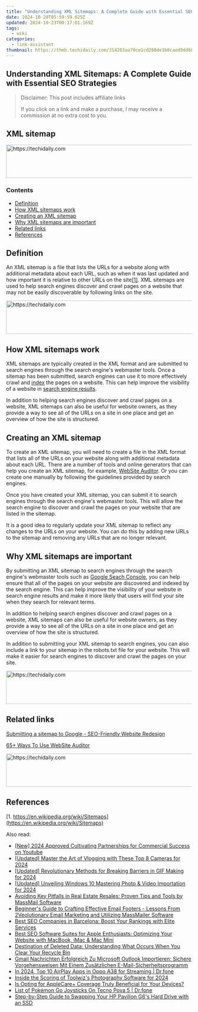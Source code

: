 ```yaml
---
title: "Understanding XML Sitemaps: A Complete Guide with Essential SEO Strategies"
date: 2024-10-20T05:59:59.625Z
updated: 2024-10-23T00:17:01.169Z
tags:
  - wiki
categories:
  - link-assistant
thumbnail: https://thmb.techidaily.com/314203aa70ce1cd280de1b8caed9dd68a2d3fe23b8a42bb326b5ec5adab13e40.jpg
---
```


## Understanding XML Sitemaps: A Complete Guide with Essential SEO Strategies

>  Disclaimer: This post includes affiliate links
>
>  If you click on a link and make a purchase, I may receive a commission at no extra cost to you.
>

## XML sitemap

<!-- affiliate ads begin -->
<a href="https://dhgate.sjv.io/c/5597632/1186864/12108" target="_top" id="1186864">
  <img src="//a.impactradius-go.com/display-ad/12108-1186864" border="0" alt="https://techidaily.com" width="728" height="90"/>
</a>
<img height="0" width="0" src="https://dhgate.sjv.io/i/5597632/1186864/12108" style="position:absolute;visibility:hidden;" border="0" />
<!-- affiliate ads end -->

### Contents

* [Definition](https://tools.techidaily.com/link-assistant/products/)
* [How XML sitemaps work](https://tools.techidaily.com/link-assistant/products/)
* [Creating an XML sitemap](https://tools.techidaily.com/link-assistant/products/)
* [Why XML sitemaps are important](https://tools.techidaily.com/link-assistant/products/)
* [Related links](https://tools.techidaily.com/link-assistant/products/)
* [References](https://tools.techidaily.com/link-assistant/products/)

## Definition

An XML sitemap is a file that lists the URLs for a website along with additional metadata about each URL, such as when it was last updated and how important it is relative to other URLs on the site[\[1\]](https://tools.techidaily.com/link-assistant/products/). XML sitemaps are used to help search engines discover and crawl pages on a website that may not be easily discoverable by following links on the site.

<!-- affiliate ads begin -->
<a href="https://appsumo.8odi.net/c/5597632/2105863/7443" target="_top" id="2105863">
  <img src="//a.impactradius-go.com/display-ad/7443-2105863" border="0" alt="https://techidaily.com" width="728" height="90"/>
</a>
<img height="0" width="0" src="https://appsumo.8odi.net/i/5597632/2105863/7443" style="position:absolute;visibility:hidden;" border="0" />
<!-- affiliate ads end -->

## How XML sitemaps work

XML sitemaps are typically created in the XML format and are submitted to search engines through the search engine's webmaster tools. Once a sitemap has been submitted, search engines can use it to more effectively crawl and [index](https://tools.techidaily.com/link-assistant/products/) the pages on a website. This can help improve the visibility of a website in [search engine results](https://tools.techidaily.com/link-assistant/products/).

In addition to helping search engines discover and crawl pages on a website, XML sitemaps can also be useful for website owners, as they provide a way to see all of the URLs on a site in one place and get an overview of how the site is structured.

## Creating an XML sitemap

To create an XML sitemap, you will need to create a file in the XML format that lists all of the URLs on your website along with additional metadata about each URL. There are a number of tools and online generators that can help you create an XML sitemap, for example, [WebSite Auditor](https://tools.techidaily.com/link-assistant/products/). Or you can create one manually by following the guidelines provided by search engines.

Once you have created your XML sitemap, you can submit it to search engines through the search engine's webmaster tools. This will allow the search engine to discover and crawl the pages on your website that are listed in the sitemap.

It is a good idea to regularly update your XML sitemap to reflect any changes to the URLs on your website. You can do this by adding new URLs to the sitemap and removing any URLs that are no longer relevant.

## Why XML sitemaps are important

By submitting an XML sitemap to search engines through the search engine's webmaster tools such as [Google Seach Console](https://search.google.com/search-console/about), you can help ensure that all of the pages on your website are discovered and indexed by the search engine. This can help improve the visibility of your website in search engine results and make it more likely that users will find your site when they search for relevant terms.

In addition to helping search engines discover and crawl pages on a website, XML sitemaps can also be useful for website owners, as they provide a way to see all of the URLs on a site in one place and get an overview of how the site is structured.

In addition to submitting your XML sitemap to search engines, you can also include a link to your sitemap in the robots.txt file for your website. This will make it easier for search engines to discover and crawl the pages on your site.

<!-- affiliate ads begin -->
<a href="https://wigfever.sjv.io/c/5597632/2014851/22899" target="_top" id="2014851">
  <img src="//a.impactradius-go.com/display-ad/22899-2014851" border="0" alt="https://techidaily.com" width="728" height="90"/>
</a>
<img height="0" width="0" src="https://wigfever.sjv.io/i/5597632/2014851/22899" style="position:absolute;visibility:hidden;" border="0" />
<!-- affiliate ads end -->

## Related links

[Submitting a sitemap to Google - SEO-Friendly Website Redesign](https://tools.techidaily.com/link-assistant/products/)

[65+ Ways To Use WebSite Auditor](https://tools.techidaily.com/link-assistant/products/)

<!-- affiliate ads begin -->
<a href="https://appsumo.8odi.net/c/5597632/2130871/7443" target="_top" id="2130871">
  <img src="//a.impactradius-go.com/display-ad/7443-2130871" border="0" alt="https://techidaily.com" width="728" height="90"/>
</a>
<img height="0" width="0" src="https://appsumo.8odi.net/i/5597632/2130871/7443" style="position:absolute;visibility:hidden;" border="0" />
<!-- affiliate ads end -->

## References

[1. https://en.wikipedia.org/wiki/Sitemaps](https://en.wikipedia.org/wiki/Sitemaps)

<ins class="adsbygoogle"
     style="display:block"
     data-ad-format="autorelaxed"
     data-ad-client="ca-pub-7571918770474297"
     data-ad-slot="1223367746"></ins>

<ins class="adsbygoogle"
     style="display:block"
     data-ad-client="ca-pub-7571918770474297"
     data-ad-slot="8358498916"
     data-ad-format="auto"
     data-full-width-responsive="true"></ins>

<span class="atpl-alsoreadstyle">Also read:</span>
<div><ul>
<li><a href="https://fox-hovers.techidaily.com/new-2024-approved-cultivating-partnerships-for-commercial-success-on-youtube/"><u>[New] 2024 Approved Cultivating Partnerships for Commercial Success on Youtube</u></a></li>
<li><a href="https://youtube-tips.techidaily.com/ed-master-the-art-of-vlogging-with-these-top-8-cameras-for-2024/"><u>[Updated] Master the Art of Vlogging with These Top 8 Cameras for 2024</u></a></li>
<li><a href="https://vp-tips.techidaily.com/updated-revolutionary-methods-for-breaking-barriers-in-gif-making-for-2024/"><u>[Updated] Revolutionary Methods for Breaking Barriers in GIF Making for 2024</u></a></li>
<li><a href="https://fox-direct.techidaily.com/updated-unveiling-windows-10-mastering-photo-and-video-importation-for-2024/"><u>[Updated] Unveiling Windows 10 Mastering Photo & Video Importation for 2024</u></a></li>
<li><a href="https://win-top.techidaily.com/avoiding-key-pitfalls-in-real-estate-resales-proven-tips-and-tools-by-massmail-software/"><u>Avoiding Key Pitfalls in Real Estate Resales: Proven Tips and Tools by MassMail Software</u></a></li>
<li><a href="https://win-top.techidaily.com/beginners-guide-to-crafting-effective-email-footers-lessons-from-2veolutionary-email-marketing-and-utilizing-massmailer-software/"><u>Beginner's Guide to Crafting Effective Email Footers - Lessons From 2Veolutionary Email Marketing and Utilizing MassMailer Software</u></a></li>
<li><a href="https://win-top.techidaily.com/best-seo-companies-in-barcelona-boost-your-rankings-with-elite-services/"><u>Best SEO Companies in Barcelona: Boost Your Rankings with Elite Services</u></a></li>
<li><a href="https://win-top.techidaily.com/best-seo-software-suites-for-apple-enthusiasts-optimizing-your-website-with-macbook-imac-and-mac-mini/"><u>Best SEO Software Suites for Apple Enthusiasts: Optimizing Your Website with MacBook, iMac & Mac Mini</u></a></li>
<li><a href="https://win-top.techidaily.com/destination-of-deleted-data-understanding-what-occurs-when-you-clear-your-recycle-bin/"><u>Destination of Deleted Data: Understanding What Occurs When You Clear Your Recycle Bin</u></a></li>
<li><a href="https://win-top.techidaily.com/gmail-nachrichten-erfolgreich-zu-microsoft-outlook-importieren-sichere-vorgehensweisen-mit-einem-zusatzlichen-e-mail-sicherheitsprogramm/"><u>Gmail Nachrichten Erfolgreich Zu Microsoft Outlook Importieren: Sichere Vorgehensweisen Mit Einem Zusätzlichen E-Mail-Sicherheitsprogramm</u></a></li>
<li><a href="https://screen-mirror.techidaily.com/in-2024-top-10-airplay-apps-in-oppo-a38-for-streaming-drfone-by-drfone-android/"><u>In 2024, Top 10 AirPlay Apps in Oppo A38 for Streaming | Dr.fone</u></a></li>
<li><a href="https://fox-access.techidaily.com/inside-the-scoring-of-toolwizs-photography-software-for-2024/"><u>Inside the Scoring of Toolwiz's Photography Software for 2024</u></a></li>
<li><a href="https://driver-error.techidaily.com/is-opting-for-applecareplus-coverage-truly-beneficial-for-your-devices/"><u>Is Opting for AppleCare+ Coverage Truly Beneficial for Your Devices?</u></a></li>
<li><a href="https://android-pokemon-go.techidaily.com/list-of-pokemon-go-joysticks-on-tecno-pova-5-drfone-by-drfone-virtual-android/"><u>List of Pokémon Go Joysticks On Tecno Pova 5 | Dr.fone</u></a></li>
<li><a href="https://win-top.techidaily.com/step-by-step-guide-to-swapping-your-hp-pavilion-g6s-hard-drive-with-an-ssd/"><u>Step-by-Step Guide to Swapping Your HP Pavilion G6's Hard Drive with an SSD</u></a></li>
</ul></div>

